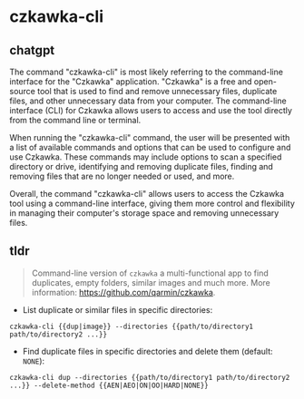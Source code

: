 # czkawka-cli 
## chatgpt 
The command "czkawka-cli" is most likely referring to the command-line interface for the "Czkawka" application. "Czkawka" is a free and open-source tool that is used to find and remove unnecessary files, duplicate files, and other unnecessary data from your computer. The command-line interface (CLI) for Czkawka allows users to access and use the tool directly from the command line or terminal. 

When running the "czkawka-cli" command, the user will be presented with a list of available commands and options that can be used to configure and use Czkawka. These commands may include options to scan a specified directory or drive, identifying and removing duplicate files, finding and removing files that are no longer needed or used, and more.

Overall, the command "czkawka-cli" allows users to access the Czkawka tool using a command-line interface, giving them more control and flexibility in managing their computer's storage space and removing unnecessary files. 

## tldr 
 
> Command-line version of `czkawka` a multi-functional app to find duplicates, empty folders, similar images and much more.
> More information: <https://github.com/qarmin/czkawka>.

- List duplicate or similar files in specific directories:

`czkawka-cli {{dup|image}} --directories {{path/to/directory1 path/to/directory2 ...}}`

- Find duplicate files in specific directories and delete them (default: `NONE`):

`czkawka-cli dup --directories {{path/to/directory1 path/to/directory2 ...}} --delete-method {{AEN|AEO|ON|OO|HARD|NONE}}`
